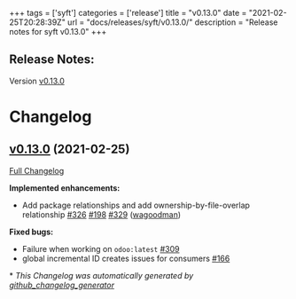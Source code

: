 +++
tags = ['syft']
categories = ['release']
title = "v0.13.0"
date = "2021-02-25T20:28:39Z"
url = "docs/releases/syft/v0.13.0/"
description = "Release notes for syft v0.13.0"
+++

## Release Notes:
Version [v0.13.0](https://github.com/anchore/syft/releases/tag/v0.13.0)

# Changelog

## [v0.13.0](https://github.com/anchore/syft/tree/v0.13.0) (2021-02-25)

[Full Changelog](https://github.com/anchore/syft/compare/v0.12.7...v0.13.0)

**Implemented enhancements:**

- Add package relationships and add ownership-by-file-overlap relationship [\#326](https://github.com/anchore/syft/issues/326) [\#198](https://github.com/anchore/syft/issues/198) [\#329](https://github.com/anchore/syft/pull/329) ([wagoodman](https://github.com/wagoodman))

**Fixed bugs:**

- Failure when working on `odoo:latest` [\#309](https://github.com/anchore/syft/issues/309)
- global incremental ID creates issues for consumers [\#166](https://github.com/anchore/syft/issues/166)



\* *This Changelog was automatically generated by [github_changelog_generator](https://github.com/github-changelog-generator/github-changelog-generator)*
